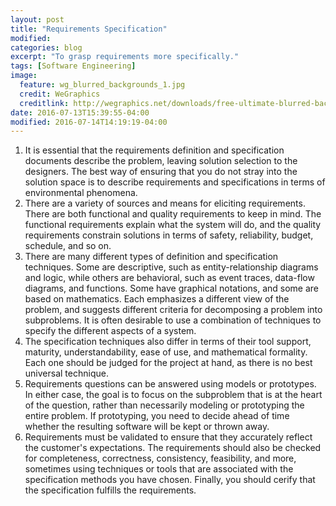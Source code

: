 ```yaml
---
layout: post
title: "Requirements Specification"
modified:
categories: blog
excerpt: "To grasp requirements more specifically."
tags: [Software Engineering]
image: 
  feature: wg_blurred_backgrounds_1.jpg
  credit: WeGraphics
  creditlink: http://wegraphics.net/downloads/free-ultimate-blurred-background-pack/
date: 2016-07-13T15:39:55-04:00
modified: 2016-07-14T14:19:19-04:00
---
```



1. It is essential that the requirements definition and specification documents describe the problem, leaving solution selection to the designers. The best way of ensuring that you do not stray into the solution space is to describe requirements and specifications in terms of environmental phenomena.
2. There are a variety of sources and means for eliciting requirements. There are both functional and quality requirements to keep in mind. The functional requirements explain what the system will do, and the quality requirements constrain solutions in terms of safety, reliability, budget, schedule, and so on.
3. There are many different types of definition and specification techniques. Some are descriptive, such as entity-relationship diagrams and logic, while others are behavioral, such as event traces, data-flow diagrams, and functions. Some have graphical notations, and some are based on mathematics. Each emphasizes a different view of the problem, and suggests different criteria for decomposing a problem into subproblems. It is often desirable to use a combination of techniques to specify the different aspects of a system.
4. The specification techniques also differ in terms of their tool support, maturity, understandability, ease of use, and mathematical formality. Each one should be judged for the project at hand, as there is no best universal technique.
5. Requirements questions can be answered using models or prototypes. In either case, the goal is to focus on the subproblem that is at the heart of the question, rather than necessarily modeling or prototyping the entire problem. If prototyping, you need to decide ahead of time whether the resulting software will be kept or thrown away.
6. Requirements must be validated to ensure that they accurately reflect the customer's expectations. The requirements should also be checked for completeness, correctness, consistency, feasibility, and more, sometimes using techniques or tools that are associated with the specification methods you have chosen. Finally, you should cerify that the specification fulfills the requirements.  